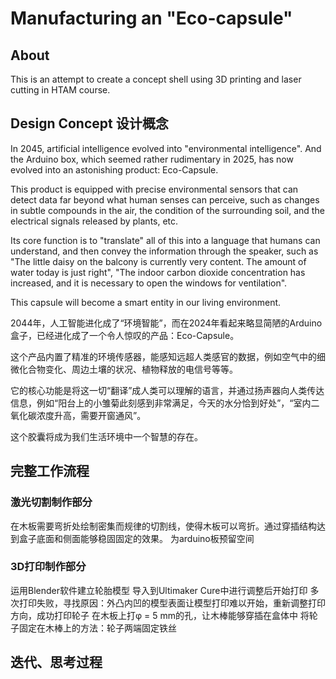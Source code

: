 # Manufacturing an "Eco-capsule"
## About
This is an attempt to create a concept shell using 3D printing and laser cutting in HTAM course.
## Design Concept 设计概念
  In 2045, artificial intelligence evolved into "environmental intelligence". And the Arduino box, which seemed rather rudimentary in 2025, has now evolved into an astonishing product: Eco-Capsule. 
  
  This product is equipped with precise environmental sensors that can detect data far beyond what human senses can perceive, such as changes in subtle compounds in the air, the condition of the surrounding soil, and the electrical signals released by plants, etc.
  
  Its core function is to "translate" all of this into a language that humans can understand, and then convey the information through the speaker, such as "The little daisy on the balcony is currently very content. The amount of water today is just right", "The indoor carbon dioxide concentration has increased, and it is necessary to open the windows for ventilation". 
  
  This capsule will become a smart entity in our living environment.
  
  2044年，人工智能进化成了“环境智能”，而在2024年看起来略显简陋的Arduino盒子，已经进化成了一个令人惊叹的产品：Eco-Capsule。
  
  这个产品内置了精准的环境传感器，能感知远超人类感官的数据，例如空气中的细微化合物变化、周边土壤的状况、植物释放的电信号等等。
  
  它的核心功能是将这一切“翻译”成人类可以理解的语言，并通过扬声器向人类传达信息，例如“阳台上的小雏菊此刻感到非常满足，今天的水分恰到好处”，“室内二氧化碳浓度升高，需要开窗通风”。
  
  这个胶囊将成为我们生活环境中一个智慧的存在。
## 完整工作流程
### 激光切割制作部分
在木板需要弯折处绘制密集而规律的切割线，使得木板可以弯折。通过穿插结构达到盒子底面和侧面能够稳固固定的效果。
为arduino板预留空间
### 3D打印制作部分
运用Blender软件建立轮胎模型
导入到Ultimaker Cure中进行调整后开始打印
多次打印失败，寻找原因：外凸内凹的模型表面让模型打印难以开始，重新调整打印方向，成功打印轮子
在木板上打φ = 5 mm的孔，让木棒能够穿插在盒体中
将轮子固定在木棒上的方法：轮子两端固定铁丝

## 迭代、思考过程
